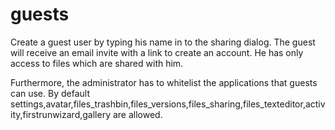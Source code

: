 guests 
=======

Create a guest user by typing his name in to the sharing dialog. The guest
will receive an email invite with a link to create an account. He has only access
to files which are shared with him.


Furthermore, the administrator has to whitelist the applications that guests can use.
By default settings,avatar,files_trashbin,files_versions,files_sharing,files_texteditor,activity,firstrunwizard,gallery are allowed.




